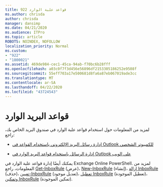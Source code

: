 ```yaml
---
title: 922 قواعد علبة الوارد
ms.author: chrisda
author: chrisda
manager: dansimp
ms.date: 04/21/2020
ms.audience: ITPro
ms.topic: article
ROBOTS: NOINDEX, NOFOLLOW
localization_priority: Normal
ms.custom:
- "922"
- "1800021"
ms.assetid: 469de984-cec1-45ca-94ab-f70bc6b28fff
ms.openlocfilehash: a03c0f7f3d456e56896df2153305186252e9508f
ms.sourcegitcommit: 55eff703a17e500681d8fa6a87eb067019ade3cc
ms.translationtype: MT
ms.contentlocale: ar-SA
ms.lasthandoff: 04/22/2020
ms.locfileid: "43724543"
---
```

# <a name="inbox-rules"></a>قواعد البريد الوارد

لمزيد من المعلومات حول استخدام قواعد علبة الوارد في صندوق البريد الخاص بك، راجع:

- [إدارة رسائل البريد الإلكتروني باستخدام القواعد في Outlook للكمبيوتر الشخصي](https://support.office.com/article/c24f5dea-9465-4df4-ad17-a50704d66c59.aspx)

- [إدارة الرسائل باستخدام قواعد البريد الوارد في Outlook على الويب](https://support.office.com/article/8400435c-f14e-4272-9004-1548bb1848f2.aspx)

يمكنك أيضًا إدارة قواعد علبة الوارد في Exchange Online PowerShell. لمزيد من المعلومات، راجع [Get-InboxRule](https://docs.microsoft.com/powershell/module/exchange/mailboxes/get-inboxrule) (عرض)، [New-InboxRule](https://docs.microsoft.com/powershell/module/exchange/mailboxes/new-inboxrule) (إنشاء)، [إزالة InboxRule](https://docs.microsoft.com/powershell/module/exchange/mailboxes/remove-inboxrule) (حذف)، [تعيين-InboxRule](https://docs.microsoft.com/powershell/module/exchange/mailboxes/set-inboxrule) (تعديل موجود)، [تعطيل InboxRule](https://docs.microsoft.com/powershell/module/exchange/mailboxes/disable-inboxrule) (تعطيل الموجودة)، [وتمكين InboxRule](https://docs.microsoft.com/powershell/module/exchange/mailboxes/enable-inboxrule) (تمكين الموجودة).
